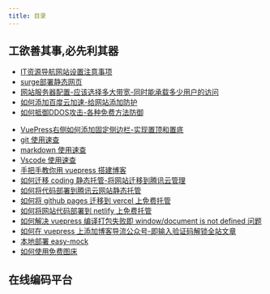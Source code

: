 ```yaml
---
title: 目录
---
```


## 工欲善其事,必先利其器

* [IT资源导航网站设置注意事项](./nav-itlan-cn)
* [surge部署静态网页](./surge-info)
* [网站服务器配置-应该选择多大带宽-同时能承载多少用户的访问](./web-config-daikuan)
* [如何添加百度云加速-给网站添加防护](./add-su-baidu)
* [如何抵御DDOS攻击-各种免费方法防御](./fangyu-ddos)
- [VuePress右侧如何添加固定侧边栏-实现置顶和置底](vuepress-slidebar-top) 
- [git 使用速查](./git-common-problem)
- [markdown 使用速查](./markdown-use-guide)
- [Vscode 使用速查](./vscode-guide)
- [手把手教你用 vuepress 搭建博客](./vuepress-build-blog)
- [如何迁移 coding 静态托管-将网站迁移到腾讯云管理](./transfer-coding-to-tengxun)
- [如何将代码部署到腾讯云网站静态托管](./tencent-cloud-website-host)
- [如何将 github pages 迁移到 vercel 上免费托管](./vercel-hosting)
- [如何将网站代码部署到 netlify 上免费托管](./netlify-hosting)
- [如何解决 vuepress 编译打包失败即 window/document is not defined 问题](./pack-fail-window-problem)
- [如何在 vuepress 上添加博客导流公众号-即输入验证码解锁全站文章](./add-blog-guide)
  <!-- - [虚拟主机选择](./virtual-host-select) -->
- [本地部署 easy-mock](./local-deploy-easy-mock)
- [如何使用免费图床](./how-use-free-drawbed)
  <!-- - [云服务器建站](./cloud-server-construction) -->

## 在线编码平台

<onlinecode-CodePlatform />

<footer-FooterLink :isShareLink="true" :isDaShang="true" />
<footer-FeedBack />
